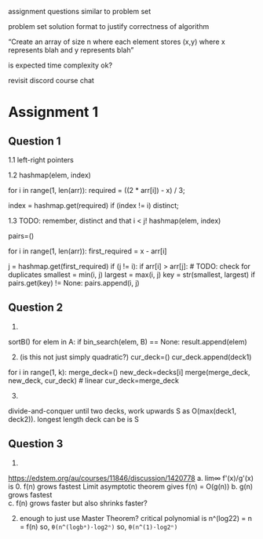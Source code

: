 <!-- SPDX-License-Identifier: zlib-acknowledgement -->

assignment questions similar to problem set

problem set solution format to justify correctness of algorithm

“Create an array of size n where each element stores (x,y) where x represents blah and y represents blah”

is expected time complexity ok?

revisit discord course chat
# Assignment 1
## Question 1
1.1
left-right pointers

1.2
hashmap(elem, index)

for i in range(1, len(arr)):
  required = ((2 * arr[i]) - x) / 3;
  
  index = hashmap.get(required)
  if (index != i) distinct;
  
1.3
TODO: remember, distinct and that i < j!
hashmap(elem, index)

pairs=()

for i in range(1, len(arr)):
  first_required = x - arr[i]
  
  j = hashmap.get(first_required)
  if (j != i):
    if arr[i] > arr[j]:
      # TODO: check for duplicates
      smallest = min(i, j)
      largest = max(i, j)
      key = str(smallest, largest)
      if pairs.get(key) != None:
        pairs.append(i, j)


## Question 2
1.
sortB()
for elem in A:
  if bin_search(elem, B) == None:
    result.append(elem)


2. (is this not just simply quadratic?)
cur_deck=()
cur_deck.append(deck1)

for i in range(1, k):
  merge_deck=()
  new_deck=decks[i]
  merge(merge_deck, new_deck, cur_deck) # linear
  cur_deck=merge_deck

3.
divide-and-conquer
until two decks, work upwards
S as O(max(deck1, deck2)). longest length deck can be is S

## Question 3
1.
https://edstem.org/au/courses/11846/discussion/1420778
a. lim∞ f'(x)/g'(x) is 0. 
f(n) grows fastest
Limit asymptotic theorem gives f(n) = O(g(n)) 
b. g(n) grows fastest  
c. f(n) grows faster but also shrinks faster? 

2. enough to just use Master Theorem?
critical polynomial is n^(log22) = n = f(n)
so, `θ(n^(logbᵃ)·log2ⁿ)` 
so, `θ(n^(1)·log2ⁿ)` 
